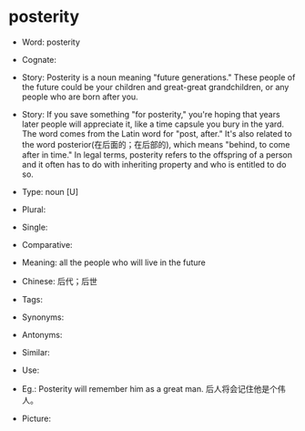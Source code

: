 # posterity

- Word: posterity
- Cognate: 
- Story: Posterity is a noun meaning "future generations." These people of the future could be your children and great-great grandchildren, or any people who are born after you.
- Story: If you save something "for posterity," you're hoping that years later people will appreciate it, like a time capsule you bury in the yard. The word comes from the Latin word for "post, after." It's also related to the word posterior(在后面的；在后部的), which means "behind, to come after in time." In legal terms, posterity refers to the offspring of a person and it often has to do with inheriting property and who is entitled to do so.

- Type: noun [U]
- Plural: 
- Single: 
- Comparative: 
- Meaning: all the people who will live in the future
- Chinese: 后代；后世
- Tags: 
- Synonyms: 
- Antonyms: 
- Similar: 
- Use: 
- Eg.: Posterity will remember him as a great man. 后人将会记住他是个伟人。
- Picture: 

